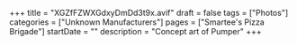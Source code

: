 +++
title = "XGZfFZWXGdxyDmDd3t9x.avif"
draft = false
tags = ["Photos"]
categories = ["Unknown Manufacturers"]
pages = ["Smartee's Pizza Brigade"]
startDate = ""
description = "Concept art of Pumper"
+++

